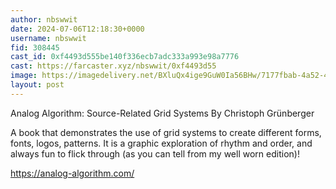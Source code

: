 ```yaml
---
author: nbswwit
date: 2024-07-06T12:18:30+0000
username: nbswwit
fid: 308445
cast_id: 0xf4493d555be140f336ecb7adc333a993e98a7776
cast: https://farcaster.xyz/nbswwit/0xf4493d55
image: https://imagedelivery.net/BXluQx4ige9GuW0Ia56BHw/7177fbab-4a52-409e-2e7a-c55a5e262500/original
layout: post
---
```


Analog Algorithm: Source-Related Grid Systems By Christoph Grünberger

A book that demonstrates the use of grid systems to create different forms, fonts, logos, patterns. It is a graphic exploration of rhythm and order, and always fun to flick through (as you can tell from my well worn edition)!

https://analog-algorithm.com/

<img src='https://imagedelivery.net/BXluQx4ige9GuW0Ia56BHw/7177fbab-4a52-409e-2e7a-c55a5e262500/original' alt='' referrerpolicy='no-referrer'/>
<img src='https://imagedelivery.net/BXluQx4ige9GuW0Ia56BHw/93a60ac4-b9d7-499e-38a7-4cdf7a597500/original' alt='' referrerpolicy='no-referrer'/>
